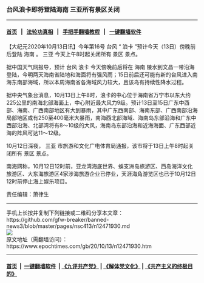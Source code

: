 ### 台风浪卡即将登陆海南 三亚所有景区关闭
------------------------

#### [首页](https://github.com/gfw-breaker/banned-news3/blob/master/README.md) &nbsp;&nbsp;|&nbsp;&nbsp; [法轮功真相](https://github.com/begood0513/basic/blob/master/README.md)  &nbsp;&nbsp;|&nbsp;&nbsp; [手把手翻墙教程](https://github.com/gfw-breaker/guides/wiki)  &nbsp;&nbsp;|&nbsp;&nbsp; [一键翻墙软件](https://github.com/gfw-breaker/nogfw/blob/master/README.md)  



<div><p>
 【大纪元2020年10月13日讯】今年第16号
 <ok href="https://www.epochtimes.com/gb/tag/%E5%8F%B0%E9%A3%8E.html">
  台风
 </ok>
 “
 <ok href="https://www.epochtimes.com/gb/tag/%E6%B5%AA%E5%8D%A1.html">
  浪卡
 </ok>
 ”预计今天（13日）傍晚前后登陆
 <ok href="https://www.epochtimes.com/gb/tag/%E6%B5%B7%E5%8D%97.html">
  海南
 </ok>
 。
 <ok href="https://www.epochtimes.com/gb/tag/%E4%B8%89%E4%BA%9A.html">
  三亚
 </ok>
 今天上午8时起关闭所有
 <ok href="https://www.epochtimes.com/gb/tag/%E6%99%AF%E5%8C%BA.html">
  景区
 </ok>
 景点。
</p>
<p>
 据中国天气网报导，预计
 <ok href="https://www.epochtimes.com/gb/tag/%E5%8F%B0%E9%A3%8E.html">
  台风
 </ok>
 <ok href="https://www.epochtimes.com/gb/tag/%E6%B5%AA%E5%8D%A1.html">
  浪卡
 </ok>
 今天傍晚前后将在
 <ok href="https://www.epochtimes.com/gb/tag/%E6%B5%B7%E5%8D%97.html">
  海南
 </ok>
 陵水到文昌一带沿海登陆，今明两天海南省陆地和海面将有强风雨；15日前后还可能有新的台风进入南海东南部海域，所以本周海南省各海域风力较大，且该岛有持续性降水过程。
</p>
<p>
 据中央气象台消息，10月13日上午8时，浪卡的中心位于海南省万宁市以东大约225公里的南海北部海面上，中心附近最大风力9级。预计13日至15日广东中西部、海南、广西南部地区有大到暴雨，其中广东西南部、海南东部、广西南部沿海局部地区或有250至400毫米大暴雨，南海西北部海域、海南岛东部沿海和广东中西部沿海、北部湾将有8～10级的大风，海南岛东部沿海和近海海面、广东西部近海的阵风可达11～12级。
</p>
<p>
 10月12日深夜，
 <ok href="https://www.epochtimes.com/gb/tag/%E4%B8%89%E4%BA%9A.html">
  三亚
 </ok>
 市旅游和文化广电体育局通报，该市将于13日上午8时起关闭所有
 <ok href="https://www.epochtimes.com/gb/tag/%E6%99%AF%E5%8C%BA.html">
  景区
 </ok>
 景点。
</p>
<p>
 南海网称，10月12日12时前，亚龙湾海底世界、蜈支洲岛旅游区、西岛海洋文化旅游区、大东海旅游区4家涉海旅游企业已停业，天涯海角游览区也已于10月12日12时前停止海上娱乐项目。
</p>
<p>
 责任编辑：萧律生
</p>
</div>
<hr/>
手机上长按并复制下列链接或二维码分享本文章：<br/>
https://github.com/gfw-breaker/banned-news3/blob/master/pages/nsc413/n12471930.md <br/>
<a href='https://github.com/gfw-breaker/banned-news3/blob/master/pages/nsc413/n12471930.md'><img src='https://github.com/gfw-breaker/banned-news3/blob/master/pages/nsc413/n12471930.md.png'/></a> <br/>
原文地址（需翻墙访问）：https://www.epochtimes.com/gb/20/10/13/n12471930.htm


------------------------
#### [首页](https://github.com/gfw-breaker/banned-news3/blob/master/README.md) &nbsp;|&nbsp; [一键翻墙软件](https://github.com/gfw-breaker/nogfw/blob/master/README.md) &nbsp;| [《九评共产党》](https://github.com/gfw-breaker/9ping.md/blob/master/README.md#九评之一评共产党是什么) | [《解体党文化》](https://github.com/gfw-breaker/jtdwh.md/blob/master/README.md) | [《共产主义的终极目的》](https://github.com/gfw-breaker/gczydzjmd.md/blob/master/README.md)


<img src='http://gfw-breaker.win/banned-news3/pages/nsc413/n12471930.md' width='0px' height='0px'/>